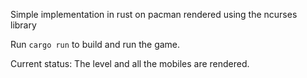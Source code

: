 Simple implementation in rust on pacman rendered using the ncurses library

Run `cargo run` to build and run the game.


Current status:
The level and all the mobiles are rendered.